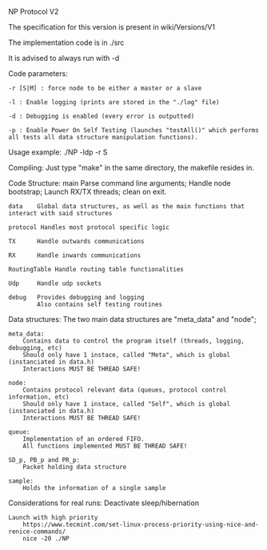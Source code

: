 NP Protocol V2

The specification for this version is present in wiki/Versions/V1

The implementation code is in ./src

It is advised to always run with -d

Code parameters:

    -r [S|M] : force node to be either a master or a slave

    -l : Enable logging (prints are stored in the "./log" file)

    -d : Debugging is enabled (every error is outputted)

    -p : Enable Power On Self Testing (launches "testAll()" which performs all tests all data structure manipulation functions).

Usage example:
    ./NP -ldp -r S

Compiling:
	Just type "make" in the same directory, the makefile resides in.

Code Structure:
	main	Parse command line arguments;
			Handle node bootstrap;
			Launch RX/TX threads;
			clean on exit.

	data	Global data structures, as well as the main functions that interact with said structures

	protocol Handles most protocol specific logic

	TX		Handle outwards communications

	RX		Handle inwards communications

	RoutingTable Handle routing table functionalities

	Udp     Handle udp sockets 

	debug	Provides debugging and logging
			Also contains self testing routines

Data structures:
	The two main data structures are "meta_data" and "node";

	meta_data:
		Contains data to control the program itself (threads, logging, debugging, etc)
		Should only have 1 instace, called "Meta", which is global (instanciated in data.h)
		Interactions MUST BE THREAD SAFE!

	node:
		Contains protocol relevant data (queues, protocol control information, etc)
		Should only have 1 instace, called "Self", which is global (instanciated in data.h)
		Interactions MUST BE THREAD SAFE!
	
	queue:
		Implementation of an ordered FIFO.
		All functions implemented MUST BE THREAD SAFE!

	SD_p, PB_p and PR_p:
		Packet holding data structure

	sample:
		Holds the information of a single sample
	

Considerations for real runs:
    Deactivate sleep/hibernation
    
    Launch with high priority
        https://www.tecmint.com/set-linux-process-priority-using-nice-and-renice-commands/
        nice -20 ./NP





